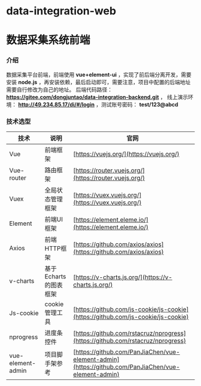 # data-integration-web 
# 数据采集系统前端

### 介绍
数据采集平台前端，前端使用 **vue+element-ui** ，实现了前后端分离开发，需要安装 **node.js** ，再安装依赖，最后启动即可，需要注意，项目中配置的后端地址需要自行修改为自己的地址。 后端代码路径：  **https://gitee.com/dongjuntao/data-integration-backend.git** ，
线上演示环境：  **http://49.234.85.17/di/#/login** ，测试账号密码： **test/123@abcd** 

### 技术选型

技术 | 说明 | 官网
----|----|----
Vue | 前端框架 | [https://vuejs.org/](https://vuejs.org/)
Vue-router | 路由框架 | [https://router.vuejs.org/](https://router.vuejs.org/)
Vuex | 全局状态管理框架 | [https://vuex.vuejs.org/](https://vuex.vuejs.org/)
Element | 前端UI框架 | [https://element.eleme.io/](https://element.eleme.io/)
Axios | 前端HTTP框架 | [https://github.com/axios/axios](https://github.com/axios/axios)
v-charts | 基于Echarts的图表框架 | [https://v-charts.js.org/](https://v-charts.js.org/)
Js-cookie | cookie管理工具 | [https://github.com/js-cookie/js-cookie](https://github.com/js-cookie/js-cookie)
nprogress | 进度条控件 | [https://github.com/rstacruz/nprogress](https://github.com/rstacruz/nprogress)
vue-element-admin | 项目脚手架参考 | [https://github.com/PanJiaChen/vue-element-admin](https://github.com/PanJiaChen/vue-element-admin)

